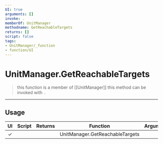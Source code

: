 ```yaml
---
UI: true
arguments: []
invoke: .
memberOf: UnitManager
methodname: GetReachableTargets
returns: []
script: false
tags:
- UnitManager/_function
- function/UI
---
```

# UnitManager.GetReachableTargets
> this function is a member of [[UnitManager]]
> this method can be invoked with `.`
-----
## Usage
|  UI | Script | Returns | Function | Arguments |
|:---:|:------:|-------:|:--------:|:---------|
|✓| ||UnitManager.GetReachableTargets||
